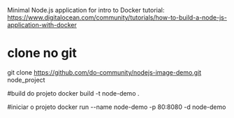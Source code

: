 Minimal Node.js application for intro to Docker tutorial: https://www.digitalocean.com/community/tutorials/how-to-build-a-node-js-application-with-docker

# clone no git 
git clone https://github.com/do-community/nodejs-image-demo.git node_project


#build do projeto
docker build -t node-demo .



#iniciar o projeto
docker run --name node-demo -p 80:8080 -d node-demo

